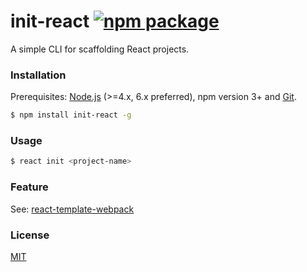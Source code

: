 # init-react [![npm package](https://img.shields.io/npm/v/init-react.svg)](https://www.npmjs.com/package/init-react)

A simple CLI for scaffolding React projects.

### Installation

Prerequisites: [Node.js](https://nodejs.org/en/) (>=4.x, 6.x preferred), npm version 3+ and [Git](https://git-scm.com/).

``` bash
$ npm install init-react -g
```

### Usage

``` bash
$ react init <project-name>
```

### Feature

See: [react-template-webpack](https://github.com/yeild/react-template-webpack)

### License

[MIT](http://opensource.org/licenses/MIT)
